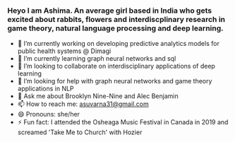 ### Heyo I am Ashima. An average girl based in India who gets excited about rabbits, flowers and interdiscplinary research in game theory, natural language processing and deep learning.

- 🔭 I’m currently working on developing predictive analytics models for public health systems @ Dimagi
- 🌱 I’m currently learning graph neural networks and sql 
- 👯 I’m looking to collaborate on interdisciplinary applications of deep learning 
- 🤔 I’m looking for help with graph neural networks and game theory applications in NLP
- 💬 Ask me about Brooklyn Nine-Nine and Alec Benjamin
- 📫 How to reach me: asuvarna31@gmail.com
- 😄 Pronouns: she/her
- ⚡ Fun fact: I attended the Osheaga Music Festival in Canada in 2019 and screamed 'Take Me to Church' with Hozier

<!--
**asuvarna31/asuvarna31** is a ✨ _special_ ✨ repository because its `README.md` (this file) appears on your GitHub profile.

Here are some ideas to get you started:


-->
